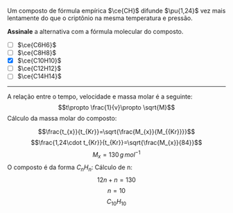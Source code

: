 Um composto de fórmula empírica $\ce{CH}$ difunde $\pu{1,24}$ vez mais lentamente do que o criptônio na mesma temperatura e pressão.

**Assinale** a alternativa com a fórmula molecular do composto.

- [ ] $\ce{C6H6}$
- [ ] $\ce{C8H8}$
- [x] $\ce{C10H10}$
- [ ] $\ce{C12H12}$
- [ ] $\ce{C14H14}$

---
 
A relação entre o tempo, velocidade e massa molar é a seguinte:
$$t\propto \frac{1}{v}\propto \sqrt{M}$$
Cálculo da massa molar do composto:

$$\frac{t_{x}}{t_{Kr}}=\sqrt{\frac{M_{x}}{M_{{Kr}}}}$$
$$\frac{1,24\cdot t_{Kr}}{t_{Kr}}=\sqrt{\frac{M_{x}}{84}}$$
$$M_{x}=130\,g\,mol^{-1}$$
O composto é da forma $C_{n}H_{n}$:
Cálculo de n:
$$12n+n=130$$
$$n=10$$
$$C_{10}H_{10}$$
